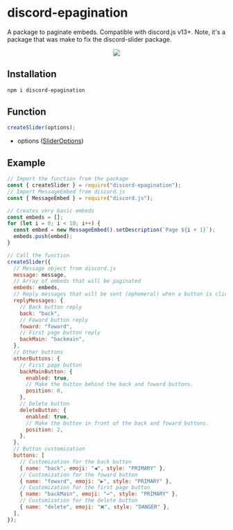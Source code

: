 # discord-epagination

A package to paginate embeds. Compatible with discord.js v13+. Note, it's a package that was make to fix the discord-slider package.

<p align="center">
  <a href="https://www.npmjs.com/package/discord-epagination"><img src="https://nodei.co/npm/discord-epagination.png?downloadRank=true&downloads=true&downloadRank=true&stars=true" /></a><br>
</p>

## Installation

```sh
npm i discord-epagination
```

## Function

```js
createSlider(options);
```

- options ([SliderOptions](https://im-a-panda-guy.github.io/discord-pagination/global.html#SliderOptions))

## Example

```js
// Import the function from the package
const { createSlider } = require("discord-epagination");
// Import MessageEmbed from discord.js
const { MessageEmbed } = require("discord.js");

// Creates very basic embeds
const embeds = [];
for (let i = 0; i < 10; i++) {
  const embed = new MessageEmbed().setDescription(`Page ${i + 1}`);
  embeds.push(embed);
}

// Call the function
createSlider({
  // Message object from discord.js
  message: message,
  // Array of embeds that will be paginated
  embeds: embeds,
  // Reply messages that will be sent (ephemeral) when a button is clicked
  replyMessages: {
    // Back button reply
    back: "back",
    // Foward button reply
    foward: "foward",
    // First page button reply
    backMain: "backmain",
  },
  // Other buttons
  otherButtons: {
    // First page button
    backMainButton: {
      enabled: true,
      // Make the button behind the back and foward buttons.
      position: 0,
    },
    // Delete button
    deleteButton: {
      enabled: true,
      // Make the button in front of the back and foward buttons.
      position: 2,
    },
  },
  // Button customization
  buttons: [
    // Customization for the back button
    { name: "back", emoji: "◀", style: "PRIMARY" },
    // Customization for the foward button
    { name: "foward", emoji: "▶", style: "PRIMARY" },
    // Customization for the first page button
    { name: "backMain", emoji: "↩", style: "PRIMARY" },
    // Customization for the delete button
    { name: "delete", emoji: "❌", style: "DANGER" },
  ],
});
```
